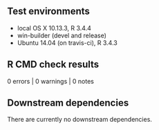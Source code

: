 
## Test environments
* local OS X 10.13.3, R 3.4.4
* win-builder (devel and release)
* Ubuntu 14.04 (on travis-ci), R 3.4.3


## R CMD check results
0 errors | 0 warnings | 0 notes


## Downstream dependencies
There are currently no downstream dependencies.